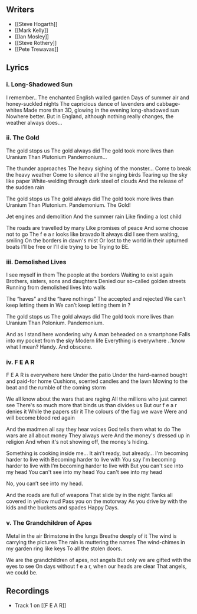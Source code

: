 ## Writers

- [[Steve Hogarth]]
- [[Mark Kelly]]
- [[Ian Mosley]]
- [[Steve Rothery]]
- [[Pete Trewavas]]

## Lyrics

### i. Long-Shadowed Sun

I remember..
The enchanted English walled garden
Days of summer air and honey-suckled nights
The capricious dance of lavenders and cabbage-whites
Made more than 3D, glowing in the evening long-shadowed sun
Nowhere better. But in England, although nothing really changes, the weather always does…

### ii. The Gold

The gold stops us
The gold always did
The gold took more lives than Uranium
Than Plutonium
Pandemonium…

The thunder approaches
The heavy sighing of the monster…
Come to break the heavy weather
Come to silence all the singing birds
Tearing up the sky like paper
White-welding through dark steel of clouds
And the release of the sudden rain

The gold stops us
The gold always did
The gold took more lives than Uranium
Than Plutonium. Pandemonium.
The Gold!

Jet engines and demolition
And the summer rain
Like finding a lost child

The roads are travelled by many
Like promises of peace
And some choose not to go
The f e a r looks like bravado
It always did
I see them waiting, smiling
On the borders in dawn's mist
Or lost to the world in their upturned boats
I'll be free or I'll die trying to be
Trying to BE.

### iii. Demolished Lives

I see myself in them
The people at the borders
Waiting to exist again
Brothers, sisters, sons and daughters
Denied our so-called golden streets
Running from demolished lives
Into walls

The “haves” and the “have nothings”
The accepted and rejected
We can’t keep letting them in
We can’t keep letting them in ?

The gold stops us
The gold always did
The gold took more lives than Uranium
Than Polonium. Pandemonium.

And as I stand here wondering why
A man beheaded on a smartphone
Falls into my pocket from the sky
Modern life
Everything is everywhere ..’know what I mean?
Handy.
And obscene.

### iv. F E A R

F E A R is everywhere here
Under the patio
Under the hard-earned bought and paid-for home
Cushions, scented candles and the lawn
Mowing to the beat and the rumble of the coming storm

We all know about the wars that are raging
All the millions who just cannot see
There's so much more that binds us than divides us
But our f e a r denies it
While the papers stir it
The colours of the flag we wave
Were and will become blood red again

And the madmen all say they hear voices
God tells them what to do
The wars are all about money
They always were
And the money's dressed up in religion
And when it's not showing off, the money's hiding.

Something is cooking inside me...
It ain’t ready, but already…
I'm becoming harder to live with
Becoming harder to live with
You say I'm becoming harder to live with
I’m becoming harder to live with
But you can't see into my head
You can't see into my head
You can't see into my head

No, you can’t see into my head.

And the roads are full of weapons
That slide by in the night
Tanks all covered in yellow mud
Pass you on the motorway
As you drive by with the kids and the buckets and spades
Happy Days.

### v. The Grandchildren of Apes

Metal in the air
Brimstone in the lungs
Breathe deeply of it
The wind is carrying the pictures
The rain is muttering the names
The wind-chimes in my garden ring like keys
To all the stolen doors.

We are the grandchildren of apes, not angels
But only we are gifted with the eyes to see
On days without f e a r, when our heads are clear
That angels, we could be.

## Recordings

<!--query:recordings-->
- Track 1 on [[F E A R]]
<!--/query (7f27ffd8)-->
